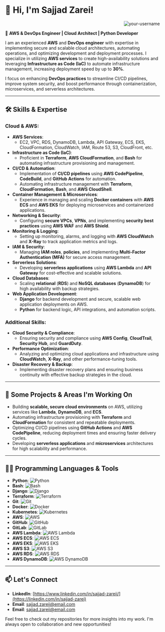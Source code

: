 # 👋 Hi, I'm **Sajjad Zarei**!
<p align="right"> 
  <img src="https://komarev.com/ghpvc/?username=your-username&label=Profile%20views&color=0e75b6&style=flat" alt="your-username" /> 
</p>

🚀 **AWS & DevOps Engineer | Cloud Architect | Python Developer**

I am an experienced **AWS** and **DevOps engineer** with expertise in implementing secure and scalable cloud architectures, automating operations, and optimizing development and deployment processes. I specialize in utilizing **AWS services** to create high-availability solutions and leveraging **Infrastructure as Code (IaC)** to automate infrastructure management, increasing deployment speed by up to **30%**.

I focus on enhancing **DevOps practices** to streamline CI/CD pipelines, improve system security, and boost performance through containerization, microservices, and serverless architectures.

---

## 🛠️ Skills & Expertise

### **Cloud & AWS**:
- **AWS Services**:
  - EC2, VPC, RDS, DynamoDB, Lambda, API Gateway, ECS, EKS, CloudFormation, CloudWatch, IAM, Route 53, S3, CloudFront, etc.
- **Infrastructure as Code (IaC)**:
  - Proficient in **Terraform**, **AWS CloudFormation**, and **Bash** for automating infrastructure provisioning and management.
- **CI/CD & Automation**:
  - Implementation of **CI/CD pipelines** using **AWS CodePipeline**, **CodeBuild**, and **GitHub Actions** for automation.
  - Automating infrastructure management with **Terraform**, **CloudFormation**, **Bash**, and **AWS CloudShell**.
- **Container Management & Microservices**:
  - Experience in managing and scaling **Docker containers** with **AWS ECS** and **AWS EKS** for deploying microservices and containerized applications.
- **Networking & Security**:
  - Configuring **secure VPCs**, **VPNs**, and implementing **security best practices** using **AWS WAF** and **AWS Shield**.
- **Monitoring & Logging**:
  - Setting up monitoring, alarms, and logging with **AWS CloudWatch** and **X-Ray** to track application metrics and logs.
- **IAM & Security**:
  - Managing **IAM roles**, **policies**, and implementing **Multi-Factor Authentication (MFA)** for secure access management.
- **Serverless Solutions**:
  - Developing **serverless applications** using **AWS Lambda** and **API Gateway** for cost-effective and scalable solutions.
- **Cloud Databases**:
  - Scaling **relational** (**RDS**) and **NoSQL databases** (**DynamoDB**) for high availability with backup strategies.
- **Web Application Development**:
  - **Django** for backend development and secure, scalable web application deployments on AWS.
  - **Python** for backend logic, API integrations, and automation scripts.

### **Additional Skills**:
- **Cloud Security & Compliance**:
  - Ensuring security and compliance using **AWS Config**, **CloudTrail**, **Security Hub**, and **GuardDuty**.
- **Performance Optimization**:
  - Analyzing and optimizing cloud applications and infrastructure using **CloudWatch**, **X-Ray**, and other performance-tuning tools.
- **Disaster Recovery & Backup**:
  - Implementing disaster recovery plans and ensuring business continuity with effective backup strategies in the cloud.

---

## 🌟 Some Projects & Areas I'm Working On

- Building **scalable, secure cloud environments** on AWS, utilizing services like **Lambda**, **DynamoDB**, and **ECS**.
- Automating infrastructure provisioning with **Terraform** and **CloudFormation** for consistent and repeatable deployments.
- Optimizing CI/CD pipelines using **GitHub Actions** and **AWS CodePipeline**, reducing deployment times and ensuring faster delivery cycles.
- Developing **serverless applications** and **microservices** architectures for high scalability and performance.

---

## 🧑‍💻 Programming Languages & Tools

- **Python**: ![Python](https://img.shields.io/badge/Python-3776AB?style=flat-square&logo=python&logoColor=white)
- **Bash**: ![Bash](https://img.shields.io/badge/Bash-4EAA25?style=flat-square&logo=gnu-bash&logoColor=white)
- **Django**: ![Django](https://img.shields.io/badge/Django-092E20?style=flat-square&logo=django&logoColor=white)
- **Terraform**: ![Terraform](https://img.shields.io/badge/Terraform-7B42BC?style=flat-square&logo=terraform&logoColor=white)
- **Git**: ![Git](https://img.shields.io/badge/Git-F05032?style=flat-square&logo=git&logoColor=white)
- **Docker**: ![Docker](https://img.shields.io/badge/Docker-2496ED?style=flat-square&logo=docker&logoColor=white)
- **Kubernetes**: ![Kubernetes](https://img.shields.io/badge/Kubernetes-326CE5?style=flat-square&logo=kubernetes&logoColor=white)
- **AWS**: ![AWS](https://img.shields.io/badge/AWS-232F3E?style=flat-square&logo=amazonaws&logoColor=white)
- **GitHub**: ![GitHub](https://img.shields.io/badge/GitHub-181717?style=flat-square&logo=github&logoColor=white)
- **GitLab**: ![GitLab](https://img.shields.io/badge/GitLab-FCA121?style=flat-square&logo=gitlab&logoColor=white)
- **AWS Lambda**: ![AWS Lambda](https://img.shields.io/badge/AWS_Lambda-FF9900?style=flat-square&logo=amazonaws&logoColor=white)
- **AWS ECS**: ![AWS ECS](https://img.shields.io/badge/AWS_ECS-FF9900?style=flat-square&logo=amazonaws&logoColor=white)
- **AWS EKS**: ![AWS EKS](https://img.shields.io/badge/AWS_EKS-FF9900?style=flat-square&logo=amazonaws&logoColor=white)
- **AWS S3**: ![AWS S3](https://img.shields.io/badge/AWS_S3-569A31?style=flat-square&logo=amazonaws&logoColor=white)
- **AWS RDS**: ![AWS RDS](https://img.shields.io/badge/AWS_RDS-527FFF?style=flat-square&logo=amazonaws&logoColor=white)
- **AWS DynamoDB**: ![AWS DynamoDB](https://img.shields.io/badge/AWS_DynamoDB-4053D6?style=flat-square&logo=amazonaws&logoColor=white)
---

## 📫 Let's Connect

- **LinkedIn**: [https://www.linkedin.com/in/sajjad-zareii/](https://linkedin.com/in/sajjad-zarei)
- **Email**: [sajjad.zareii@email.com](mailto:sajjad.zarei@gmail.com)
- **Email**: [sajjad.zareii@email.com](mailto:sajjad.zarei@yahoo.com)

Feel free to check out my repositories for more insights into my work. I'm always open to collaboration and new opportunities!
